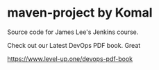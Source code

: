 # maven-project by Komal
Source code for James Lee's Jenkins course.

Check out our Latest DevOps PDF book.
Great

https://www.level-up.one/devops-pdf-book
